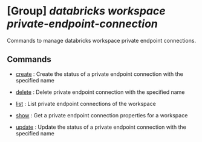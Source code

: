 # [Group] _databricks workspace private-endpoint-connection_

Commands to manage databricks workspace private endpoint connections.

## Commands

- [create](/Commands/databricks/workspace/private-endpoint-connection/_create.md)
: Create the status of a private endpoint connection with the specified name

- [delete](/Commands/databricks/workspace/private-endpoint-connection/_delete.md)
: Delete private endpoint connection with the specified name

- [list](/Commands/databricks/workspace/private-endpoint-connection/_list.md)
: List private endpoint connections of the workspace

- [show](/Commands/databricks/workspace/private-endpoint-connection/_show.md)
: Get a private endpoint connection properties for a workspace

- [update](/Commands/databricks/workspace/private-endpoint-connection/_update.md)
: Update the status of a private endpoint connection with the specified name
